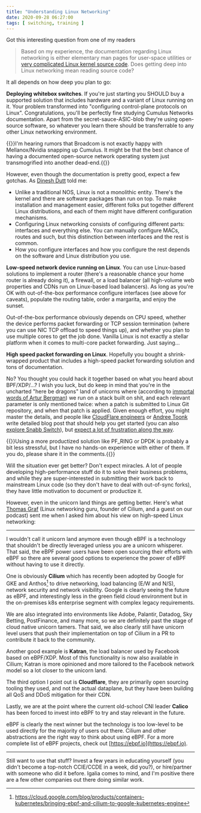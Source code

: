 ```yaml
---
title: "Understanding Linux Networking"
date: 2020-09-28 06:27:00
tags: [ switching, training ]
---
```

Got this interesting question from one of my readers

> Based on my experience, the documentation regarding Linux networking is either elementary man pages for user-space utilities or [very complicated Linux kernel source code](https://git.kernel.org/pub/scm/linux/kernel/git/torvalds/linux.git/plain/net/ipv4/). Does getting deep into Linux networking mean reading source code?

It all depends on how deep you plan to go:
<!--more-->
**Deploying whitebox switches**. If you're just starting you SHOULD buy a supported solution that includes hardware and a variant of Linux running on it. Your problem transformed into "configuring control-plane protocols on Linux". Congratulations, you'll be perfectly fine studying Cumulus Networks documentation. Apart from the secret-sauce-ASIC-blob they're using open-source software, so whatever you learn there should be transferrable to any other Linux networking environment.

{{<note>}}I'm hearing rumors that Broadcom is not exactly happy with Mellanox/Nvidia snapping up Cumulus. It might be that the best chance of having a documented open-source network operating system just transmogrified into another dead-end.{{</note>}}

However, even though the documentation is pretty good, expect a few gotchas. As [Dinesh Dutt](https://www.ipspace.net/Author:Dinesh_Dutt) told me:

* Unlike a traditional NOS, Linux is not a monolithic entity. There's the kernel and there are software packages than run on top. To make installation and management easier, different folks put together different Linux distributions, and each of them might have different configuration mechanisms.
* Configuring Linux networking consists of configuring different parts: interfaces and everything else. You can manually configure MACs, routes and such, but this distinction between interfaces and the rest is common.
* How you configure interfaces and how you configure the rest depends on the software and Linux distribution you use.

**Low-speed network device running on Linux**. You can use Linux-based solutions to implement a router (there's a reasonable chance your home router is already doing it), a firewall, or a load balancer (all high-volume web properties and CDNs run on Linux-based load balancers). As long as you're OK with out-of-the-box performance configure interfaces (see above for caveats), populate the routing table, order a margarita, and enjoy the sunset.

Out-of-the-box performance obviously depends on CPU speed, whether the device performs packet forwarding or TCP session termination (where you can use NIC TCP offload to speed things up), and whether you plan to use multiple cores to get the job done. Vanilla Linux is not exactly a stellar platform when it comes to multi-core packet forwarding. Just saying...

**High speed packet forwarding on Linux**. Hopefully you bought a shrink-wrapped product that includes a high-speed packet forwarding solution and tons of documentation.

No? You thought you could hack it together based on what you heard about BPF/XDP/...? I wish you luck, but do keep in mind that you're in the uncharted "here be dragons" land of unicorns where (according to [immortal words of Artur Bergman](https://www.youtube.com/watch?v=oebqlzblfyo)) we run on a stack built on shit, and each relevant parameter is only mentioned twice: when a patch is submitted to Linux Git repository, and when that patch is applied. Given enough effort, you might master the details, and people like [CloudFlare engineers](https://blog.cloudflare.com/) or [Andree Toonk](https://toonk.io/) write detailed blog post that should help you get started (you can also [explore Snabb Switch](https://snabbco.github.io/)), but [expect a lot of frustration along the way](/2020/09/need-smart-nic.html#122).

{{<note>}}Using a more productized solution like PF_RING or DPDK is probably a bit less stressful, but I have no hands-on experience with either of them. If you do, please share it in the comments.{{</note>}}

Will the situation ever get better? Don't expect miracles. A lot of people developing high-performance stuff do it to solve their business problems, and while they are super-interested in submitting their work back to mainstream Linux code (so they don't have to deal with out-of-sync forks), they have little motivation to document or productize it.

However, even in the unicorn land things are getting better. Here's what [Thomas Graf](https://www.linkedin.com/in/thomas-graf-73104547/) (Linux networking guru, founder of Cilium, and a guest on our podcast) sent me when I asked him about his view on high-speed Linux networking:

---

I wouldn't call it unicorn land anymore even though eBPF is a 
technology that shouldn't be directly leveraged unless you are a 
unicorn whisperer. That said, the eBPF power users have been open sourcing their efforts with eBPF so there are several good options to experience the power of eBPF without having to use it directly. 

One is obviously **Cilium** which has recently been adopted by Google for GKE and Anthos[^0] to drive networking, load balancing (E/W and N/S), network security and network visibility. Google is clearly seeing the future as eBPF, and interestingly less in the green field cloud environment but in the on-premises k8s enterprise segment with complex legacy requirements. 

We are also integrated into environments like Adobe, Palantir, Datadog, Sky Betting, PostFinance, and many more, so we are definitely past the stage of cloud native unicorn tamers. That said, we also clearly still have unicorn level users that push their implementation on top of Cilium in a PR to contribute it back to the community. 

Another good example is **Katran**, the load balancer used by Facebook based on eBPF/XDP. Most of this functionality is now also available in Cilium; Katran is more opinioned and more tailored to the Facebook network model so a lot closer to the unicorn land. 

The third option I point out is **Cloudflare**, they are primarily open sourcing tooling they used, and not the actual dataplane, but they have been building all QoS and DDoS mitigation for their CDN. 

Lastly, we are at the point where the current old-school CNI leader **Calico** has been forced to invest into eBPF to try and stay relevant in the future. 

eBPF is clearly the next winner but the technology is too low-level to be used directly for the majority of users out there. Cilium and other abstractions are the right way to think about using eBPF. For a more complete list of eBPF projects, check out [https://ebpf.io](https://ebpf.io). 

[^0]: https://cloud.google.com/blog/products/containers-kubernetes/bringing-ebpf-and-cilium-to-google-kubernetes-engine 

---

Still want to use that stuff? Invest a few years in educating yourself (you didn't become a top-notch CCIE/CCDE in a week, did you?), or hire/partner with someone who did it before. Igalia comes to mind, and I'm positive there are a few other companies out there doing similar work.